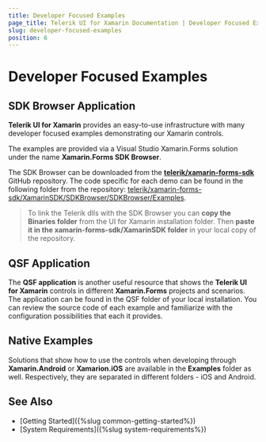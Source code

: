 ```yaml
---
title: Developer Focused Examples
page_title: Telerik UI for Xamarin Documentation | Developer Focused Examples
slug: developer-focused-examples
position: 6
---
```


# Developer Focused Examples

## SDK Browser Application

**Telerik UI for Xamarin** provides an easy-to-use infrastructure with many developer focused examples demonstrating our Xamarin controls. 

The examples are provided via а Visual Studio Xamarin.Forms solution under the name __Xamarin.Forms SDK Browser__. 

The SDK Browser can be downloaded from the __[telerik/xamarin-forms-sdk](https://github.com/telerik/xamarin-forms-sdk)__ GitHub repository. The code specific for each demo can be found in the following folder from the repository: [telerik/xamarin-forms-sdk/XamarinSDK/SDKBrowser/SDKBrowser/Examples](https://github.com/telerik/xamarin-forms-sdk/tree/master/XamarinSDK/SDKBrowser/SDKBrowser/Examples). 

> To link the Telerik dlls with the SDK Browser you can **copy the Binaries folder** from the UI for Xamarin installation folder. Then **paste it in the xamarin-forms-sdk/XamarinSDK folder** in your local copy of the repository.

## QSF Application

The **QSF application** is another useful resource that shows the **Telerik UI for Xamarin** controls in different **Xamarin.Forms** projects and scenarios. The application can be found in the QSF folder of your local installation. You can review the source code of each example and familiarize with the configuration possibilities that each it provides.

## Native Examples

Solutions that show how to use the controls when developing through **Xamarin.Android** or **Xamarion.iOS** are available in the **Examples** folder as well. Respectively, they are separated in different folders - iOS and Android.

## See Also

- [Getting Started]({%slug common-getting-started%})
- [System Requirements]({%slug system-requirements%})